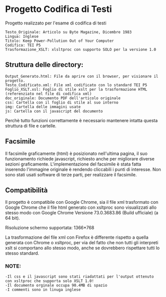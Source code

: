 # Progetto Codifica di Testi

Progetto realizzato per l'esame di codifica di testi

```
Testo_Originale: Articolo su Byte Magazine, Dicembre 1983
Lingua: Inglese
Titolo: Keep Power-Pollution Out of Your Computer
Codifica: TEI P5
Trasformazione_XSLT: xlsltproc con supporto SOLO per la versione 1.0
```

## Struttura delle directory:

```
Output_Generato.html: File da aprire con il browser, per visionare il progetto.
Testo_Codificato.xml: File xml codificato con lo standard TEI P5
Foglio_XSLT.xsl: Foglio di stile xslt per la trasformazione HTML (referenziato nel file di codifica xml)
doc_originale: Documento PDF dell'articolo originale
css: Cartella con il foglio di stile al suo interno
img: Cartella delle immagini usate
js: Cartella con il javascript del documento
```
Perchè tutto funzioni correttamente è necessario mantenere intatta questa struttura di file e cartelle.

## Facsimile

Il facsimile graficamente (html) è posizionato nell'ultima pagina, il suo funzionamento richiede javascript, richiesto 
anche per migliorare diverse sezioni graficamente. L'implementazione del facsimile è stata fatta inserendo l'immagine
originale è rendendo cliccabili i punti di interesse. Non sono stati usati software di terze parti, per realizzare il facsimile.

## Compatibilità
Il progetto è compatibile con Google Chrome, sia il file xml trasformato con Google Chrome che il file html generato con
xsltproc sono visualizzati allo stesso modo con Google Chrome Versione 73.0.3683.86 (Build ufficiale) (a 64 bit).

Risoluzione schermo supportata: 1366*768

La trasformazione del file xml con Firefox è differente rispetto a quella generata con Chrome o xsltproc, per via del fatto che non tutti
gli interpreti xslt si comportano allo stesso modo, anche se dovrebbero rispettare tutti lo stesso standard.

### NOTE: 
    -Il css e il javascript sono stati riadattati per l'output ottenuto con xsltproc che supporta solo XSLT 1.0!
    -Il documento orginale occupa 90.4MB di spazio
    -I commenti sono in linuga inglese
